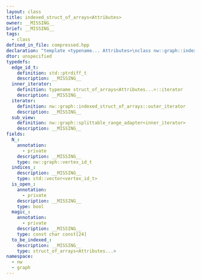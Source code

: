 ```yaml
---
layout: class
title: indexed_struct_of_arrays<Attributes>
owner: __MISSING__
brief: __MISSING__
tags:
  - class
defined_in_file: compressed.hpp
declaration: "template <typename... Attributes>\nclass nw::graph::indexed_struct_of_arrays;"
dtor: unspecified
typedefs:
  edge_id_t:
    definition: std::ptrdiff_t
    description: __MISSING__
  inner_iterator:
    definition: typename struct_of_arrays<Attributes...>::iterator
    description: __MISSING__
  iterator:
    definition: nw::graph::indexed_struct_of_arrays::outer_iterator
    description: __MISSING__
  sub_view:
    definition: nw::graph::splittable_range_adapter<inner_iterator>
    description: __MISSING__
fields:
  N_:
    annotation:
      - private
    description: __MISSING__
    type: nw::graph::vertex_id_t
  indices_:
    description: __MISSING__
    type: std::vector<vertex_id_t>
  is_open_:
    annotation:
      - private
    description: __MISSING__
    type: bool
  magic_:
    annotation:
      - private
    description: __MISSING__
    type: const char const[24]
  to_be_indexed_:
    description: __MISSING__
    type: struct_of_arrays<Attributes...>
namespace:
  - nw
  - graph
---
```

